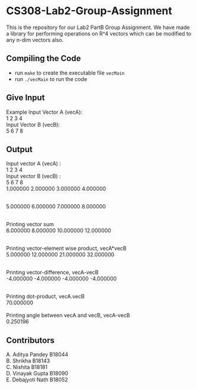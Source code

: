 # CS308-Lab2-Group-Assignment

This is the repository for our Lab2 PartB Group Assignment. We have made a library for performing operations on R^4 vectors which can be modified to any n-dim vectors also.

## Compiling the Code
- run ```make``` to create the executable file ```vecMain```
- run ```./vecMain``` to run the code

## Give Input
Example
Input Vector A (vecA): <br>
1 2 3 4 <br>
Input Vector B (vecB): <br>
5 6 7 8 <br>

## Output
Input vector A (vecA) : <br>
1 2 3 4 <br>
Input vector B (vecB) : <br>
5 6 7 8 <br>
1.000000 2.000000 3.000000 4.000000 <br> <br>

5.000000 6.000000 7.000000 8.000000 <br> <br>

Printing vector sum <br>
6.000000 8.000000 10.000000 12.000000 <br> <br>

Printing vector-element wise product, vecA*vecB <br>
5.000000 12.000000 21.000000 32.000000 <br> <br>

Printing vector-difference, vecA-vecB <br>
-4.000000 -4.000000 -4.000000 -4.000000 <br> <br>

Printing dot-product, vecA.vecB <br>
70.000000 <br> <br>
Printing angle between vecA and vecB, vecA-vecB <br>
0.250196 <br>
## Contributors
A. Aditya Pandey B18044 <br>
B. Shrikha B18143 <br>
C. Nishita B18181 <br>
D. Vinayak Gupta B18090 <br>
E. Debajyoti Nath B18052 <br>
